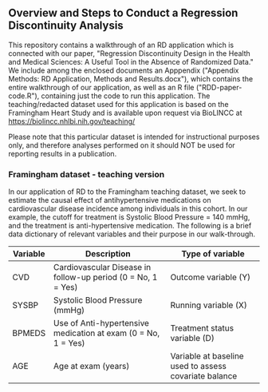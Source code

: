 ## Overview and Steps to Conduct a Regression Discontinuity Analysis

This repository contains a walkthrough of an RD application which is connected with our paper, "Regression Discontinuity Design in the Health and Medical Sciences: A Useful Tool in the Absence of Randomized Data." We include among the enclosed documents an Apppendix ("Appendix Methods: RD Application, Methods and Results.docx"), which contains the entire walkthrough of our application, as well as an R file ("RDD-paper-code.R"), containing just the code to run this application. The teaching/redacted dataset used for this application is based on the Framingham Heart Study and is available upon request via BioLINCC at https://biolincc.nhlbi.nih.gov/teaching/

Please note that this particular dataset is intended for instructional purposes only, and therefore analyses performed on it should NOT be used for reporting results in a publication.


### Framingham dataset - teaching version
In our application of RD to the Framingham teaching dataset, we seek to estimate the causal effect of antihypertensive medications on cardiovascular disease incidence among individuals in this cohort. In our example, the cutoff for treatment is Systolic Blood Pressure = 140 mmHg, and the treatment is anti-hypertensive medication. The following is a brief data dictionary of relevant variables and their purpose in our walk-through. 

Variable | Description | Type of variable 
--- | --- | --- 
CVD | Cardiovascular Disease in follow-up period (0 = No, 1 = Yes) | Outcome variable (Y)
SYSBP | Systolic Blood Pressure (mmHg) | Running variable (X)
BPMEDS | Use of Anti-hypertensive medication at exam (0 = No, 1 = Yes) | Treatment status variable (D)
AGE | Age at exam (years) | Variable at baseline used to assess covariate balance
